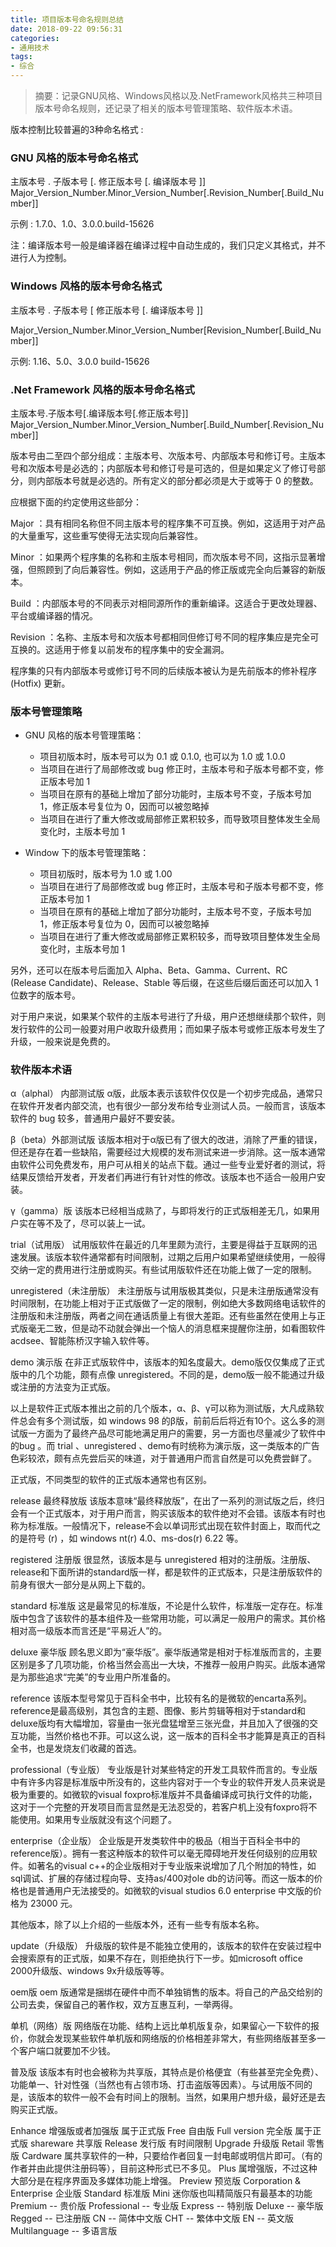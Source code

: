 ```yaml
---
title: 项目版本号命名规则总结
date: 2018-09-22 09:56:31
categories:
- 通用技术
tags:
- 综合
---
```


> 摘要：记录GNU风格、Windows风格以及.NetFramework风格共三种项目版本号命名规则，还记录了相关的版本号管理策略、软件版本术语。

<!-- more -->

版本控制比较普遍的3种命名格式 :

### GNU 风格的版本号命名格式
主版本号 . 子版本号 [. 修正版本号 [. 编译版本号 ]]
Major_Version_Number.Minor_Version_Number[.Revision_Number[.Build_Number]]

示例 : 1.7.0、1.0、3.0.0.build-15626

注：编译版本号一般是编译器在编译过程中自动生成的，我们只定义其格式，并不进行人为控制。

### Windows 风格的版本号命名格式
主版本号 . 子版本号 [ 修正版本号 [. 编译版本号 ]]

Major_Version_Number.Minor_Version_Number[Revision_Number[.Build_Number]]

示例: 1.16、5.0、3.0.0 build-15626

### .Net Framework 风格的版本号命名格式
主版本号.子版本号[.编译版本号[.修正版本号]]
Major_Version_Number.Minor_Version_Number[.Build_Number[.Revision_Number]]

版本号由二至四个部分组成：主版本号、次版本号、内部版本号和修订号。主版本号和次版本号是必选的；内部版本号和修订号是可选的，但是如果定义了修订号部分，则内部版本号就是必选的。所有定义的部分都必须是大于或等于 0 的整数。

应根据下面的约定使用这些部分：

Major ：具有相同名称但不同主版本号的程序集不可互换。例如，这适用于对产品的大量重写，这些重写使得无法实现向后兼容性。

Minor ：如果两个程序集的名称和主版本号相同，而次版本号不同，这指示显著增强，但照顾到了向后兼容性。例如，这适用于产品的修正版或完全向后兼容的新版本。

Build ：内部版本号的不同表示对相同源所作的重新编译。这适合于更改处理器、平台或编译器的情况。

Revision ：名称、主版本号和次版本号都相同但修订号不同的程序集应是完全可互换的。这适用于修复以前发布的程序集中的安全漏洞。

程序集的只有内部版本号或修订号不同的后续版本被认为是先前版本的修补程序 (Hotfix) 更新。

### 版本号管理策略

- GNU 风格的版本号管理策略：
  - 项目初版本时，版本号可以为 0.1 或 0.1.0, 也可以为 1.0 或 1.0.0
  - 当项目在进行了局部修改或 bug 修正时，主版本号和子版本号都不变，修正版本号加 1
  - 当项目在原有的基础上增加了部分功能时，主版本号不变，子版本号加 1，修正版本号复位为 0，因而可以被忽略掉
  - 当项目在进行了重大修改或局部修正累积较多，而导致项目整体发生全局变化时，主版本号加 1


- Window 下的版本号管理策略：
  - 项目初版时，版本号为 1.0 或 1.00
  - 当项目在进行了局部修改或 bug 修正时，主版本号和子版本号都不变，修正版本号加 1
  - 当项目在原有的基础上增加了部分功能时，主版本号不变，子版本号加 1，修正版本号复位为 0，因而可以被忽略掉
  - 当项目在进行了重大修改或局部修正累积较多，而导致项目整体发生全局变化时，主版本号加 1

另外，还可以在版本号后面加入 Alpha、Beta、Gamma、Current、RC (Release Candidate)、Release、Stable 等后缀，在这些后缀后面还可以加入 1 位数字的版本号。

对于用户来说，如果某个软件的主版本号进行了升级，用户还想继续那个软件，则发行软件的公司一般要对用户收取升级费用；而如果子版本号或修正版本号发生了升级，一般来说是免费的。

### 软件版本术语

α（alphal） 内部测试版
α版，此版本表示该软件仅仅是一个初步完成品，通常只在软件开发者内部交流，也有很少一部分发布给专业测试人员。一般而言，该版本软件的 bug 较多，普通用户最好不要安装。

β（beta）外部测试版
该版本相对于α版已有了很大的改进，消除了严重的错误，但还是存在着一些缺陷，需要经过大规模的发布测试来进一步消除。这一版本通常由软件公司免费发布，用户可从相关的站点下载。通过一些专业爱好者的测试，将结果反馈给开发者，开发者们再进行有针对性的修改。该版本也不适合一般用户安装。

γ（gamma）版
该版本已经相当成熟了，与即将发行的正式版相差无几，如果用户实在等不及了，尽可以装上一试。

trial（试用版）
试用版软件在最近的几年里颇为流行，主要是得益于互联网的迅速发展。该版本软件通常都有时间限制，过期之后用户如果希望继续使用，一般得交纳一定的费用进行注册或购买。有些试用版软件还在功能上做了一定的限制。

unregistered（未注册版）
未注册版与试用版极其类似，只是未注册版通常没有时间限制，在功能上相对于正式版做了一定的限制，例如绝大多数网络电话软件的注册版和未注册版，两者之间在通话质量上有很大差距。还有些虽然在使用上与正式版毫无二致，但是动不动就会弹出一个恼人的消息框来提醒你注册，如看图软件acdsee、智能陈桥汉字输入软件等。

demo 演示版
在非正式版软件中，该版本的知名度最大。demo版仅仅集成了正式版中的几个功能，颇有点像 unregistered。不同的是，demo版一般不能通过升级或注册的方法变为正式版。

以上是软件正式版本推出之前的几个版本，α、β、γ可以称为测试版，大凡成熟软件总会有多个测试版，如 windows 98 的β版，前前后后将近有10个。这么多的测试版一方面为了最终产品尽可能地满足用户的需要，另一方面也尽量减少了软件中的bug 。而 trial 、unregistered 、demo有时统称为演示版，这一类版本的广告色彩较浓，颇有点先尝后买的味道，对于普通用户而言自然是可以免费尝鲜了。

正式版，不同类型的软件的正式版本通常也有区别。

release 最终释放版
该版本意味“最终释放版”，在出了一系列的测试版之后，终归会有一个正式版本，对于用户而言，购买该版本的软件绝对不会错。该版本有时也称为标准版。一般情况下，release不会以单词形式出现在软件封面上，取而代之的是符号 (r) ，如 windows nt(r) 4.0、ms-dos(r) 6.22 等。

registered 注册版
很显然，该版本是与 unregistered 相对的注册版。注册版、release和下面所讲的standard版一样，都是软件的正式版本，只是注册版软件的前身有很大一部分是从网上下载的。

standard 标准版
这是最常见的标准版，不论是什么软件，标准版一定存在。标准版中包含了该软件的基本组件及一些常用功能，可以满足一般用户的需求。其价格相对高一级版本而言还是“平易近人”的。

deluxe 豪华版
顾名思义即为“豪华版”。豪华版通常是相对于标准版而言的，主要区别是多了几项功能，价格当然会高出一大块，不推荐一般用户购买。此版本通常是为那些追求“完美”的专业用户所准备的。

reference
该版本型号常见于百科全书中，比较有名的是微软的encarta系列。 reference是最高级别，其包含的主题、图像、影片剪辑等相对于standard和deluxe版均有大幅增加，容量由一张光盘猛增至三张光盘，并且加入了很强的交互功能，当然价格也不菲。可以这么说，这一版本的百科全书才能算是真正的百科全书，也是发烧友们收藏的首选。

professional（专业版）
专业版是针对某些特定的开发工具软件而言的。专业版中有许多内容是标准版中所没有的，这些内容对于一个专业的软件开发人员来说是极为重要的。如微软的visual foxpro标准版并不具备编译成可执行文件的功能，这对于一个完整的开发项目而言显然是无法忍受的，若客户机上没有foxpro将不能使用。如果用专业版就没有这个问题了。

enterprise（企业版）
企业版是开发类软件中的极品（相当于百科全书中的reference版）。拥有一套这种版本的软件可以毫无障碍地开发任何级别的应用软件。如著名的visual c++的企业版相对于专业版来说增加了几个附加的特性，如sql调试、扩展的存储过程向导、支持as/400对ole db的访问等。而这一版本的价格也是普通用户无法接受的。如微软的visual studios 6.0 enterprise 中文版的价格为 23000 元。

其他版本，除了以上介绍的一些版本外，还有一些专有版本名称。

update（升级版）
升级版的软件是不能独立使用的，该版本的软件在安装过程中会搜索原有的正式版，如果不存在，则拒绝执行下一步。如microsoft office 2000升级版、windows 9x升级版等等。

oem版
oem 版通常是捆绑在硬件中而不单独销售的版本。将自己的产品交给别的公司去卖，保留自己的著作权，双方互惠互利，一举两得。

单机（网络）版
网络版在功能、结构上远比单机版复杂，如果留心一下软件的报价，你就会发现某些软件单机版和网络版的价格相差非常大，有些网络版甚至多一个客户端口就要加不少钱。

普及版
该版本有时也会被称为共享版，其特点是价格便宜（有些甚至完全免费）、功能单一、针对性强（当然也有占领市场、打击盗版等因素）。与试用版不同的是，该版本的软件一般不会有时间上的限制。当然，如果用户想升级，最好还是去购买正式版。

Enhance 增强版或者加强版 属于正式版
Free 自由版
Full version 完全版 属于正式版
shareware 共享版
Release 发行版 有时间限制
Upgrade 升级版
Retail 零售版
Cardware 属共享软件的一种，只要给作者回复一封电邮或明信片即可。（有的作者并由此提供注册码等），目前这种形式已不多见。
Plus 属增强版，不过这种大部分是在程序界面及多媒体功能上增强。
Preview 预览版
Corporation & Enterprise 企业版
Standard 标准版
Mini 迷你版也叫精简版只有最基本的功能
Premium -- 贵价版
Professional -- 专业版
Express -- 特别版
Deluxe -- 豪华版
Regged -- 已注册版
CN -- 简体中文版
CHT -- 繁体中文版
EN -- 英文版
Multilanguage -- 多语言版
